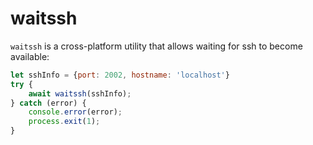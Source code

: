 # waitssh

`waitssh` is a cross-platform utility that allows waiting for ssh to become available:

```js
let sshInfo = {port: 2002, hostname: 'localhost'}
try {
    await waitssh(sshInfo);
} catch (error) {
    console.error(error);
    process.exit(1);
}
```
